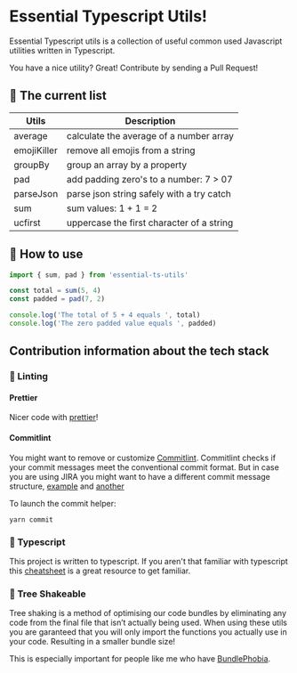 # Essential Typescript Utils!

Essential Typescript utils is a collection of useful common used Javascript utilities written in Typescript.

You have a nice utility?
Great! Contribute by sending a Pull Request!

## 📄 The current list

| Utils         | Description                                    |
| ------------- |------------------------------------------------|
| average       | calculate the average of a number array        |
| emojiKiller   | remove all emojis from a string                |
| groupBy       | group an array by a property                   |
| pad           | add padding zero's to a number: 7 > 07         |
| parseJson     | parse json string safely with a try catch      |
| sum           | sum values: 1 + 1 = 2                          |
| ucfirst       | uppercase the first character of a string      |

## 🎉 How to use

```typescript
import { sum, pad } from 'essential-ts-utils'

const total = sum(5, 4)
const padded = pad(7, 2)

console.log('The total of 5 + 4 equals ', total)
console.log('The zero padded value equals ', padded)

```

## Contribution information about the tech stack

### 🚩 Linting

#### Prettier
Nicer code with [prettier](https://prettier.io/)!


#### Commitlint
You might want to remove or customize [Commitlint](https://github.com/conventional-changelog/commitlint).
Commitlint checks if your commit messages meet the conventional commit format. But in case you are using JIRA you might want to have a different commit message structure, [example](https://github.com/Gherciu/commitlint-jira) and [another](https://www.npmjs.com/package/commitlint-config-jira)

To launch the commit helper:
```
yarn commit
```


### 🚀 Typescript
This project is written to typescript. If you aren't that familiar with typescript this [cheatsheet](https://github.com/typescript-cheatsheets/react-typescript-cheatsheet) is a great resource to get familiar.


### 🌲 Tree Shakeable
Tree shaking is a method of optimising our code bundles by eliminating any code from the final file that isn’t actually being used.
When using these utils you are garanteed that you will only import the functions you actually use in your code. Resulting in a smaller bundle size!

This is especially important for people like me who have [BundlePhobia](https://bundlephobia.com/result?p=essential-ts-utils).